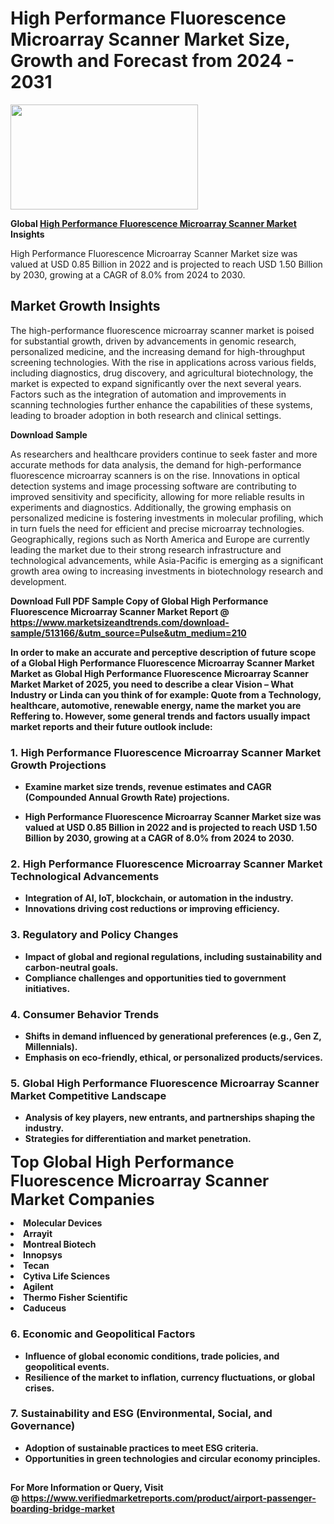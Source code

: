 <H1>High Performance Fluorescence Microarray Scanner Market Size, Growth and Forecast from 2024 - 2031</H1><img class="aligncenter size-medium wp-image-584254" src="https://thirdeyenews.in/wp-content/uploads/2024/09/Global-Market-Research-300x168.jpeg" alt="" width="300" height="168" /><p><strong>Global&nbsp;<a href="https://www.marketsizeandtrends.com/download-sample/513166/&amp;utm_source=Pulse&amp;utm_medium=210">High Performance Fluorescence Microarray Scanner Market</a> Insights</strong></p><p>High Performance Fluorescence Microarray Scanner Market size was valued at USD 0.85 Billion in 2022 and is projected to reach USD 1.50 Billion by 2030, growing at a CAGR of 8.0% from 2024 to 2030.</p><p><h2>Market Growth Insights</h2> <p>The high-performance fluorescence microarray scanner market is poised for substantial growth, driven by advancements in genomic research, personalized medicine, and the increasing demand for high-throughput screening technologies. With the rise in applications across various fields, including diagnostics, drug discovery, and agricultural biotechnology, the market is expected to expand significantly over the next several years. Factors such as the integration of automation and improvements in scanning technologies further enhance the capabilities of these systems, leading to broader adoption in both research and clinical settings.</p> <p><strong>Download Sample</strong></p> <p>As researchers and healthcare providers continue to seek faster and more accurate methods for data analysis, the demand for high-performance fluorescence microarray scanners is on the rise. Innovations in optical detection systems and image processing software are contributing to improved sensitivity and specificity, allowing for more reliable results in experiments and diagnostics. Additionally, the growing emphasis on personalized medicine is fostering investments in molecular profiling, which in turn fuels the need for efficient and precise microarray technologies. Geographically, regions such as North America and Europe are currently leading the market due to their strong research infrastructure and technological advancements, while Asia-Pacific is emerging as a significant growth area owing to increasing investments in biotechnology research and development.</p> <p><strong></p><p><span class=""><strong>Download Full PDF Sample Copy of Global High Performance Fluorescence Microarray Scanner Market Report</strong> @ <a href="https://www.marketsizeandtrends.com/download-sample/513166/&amp;utm_source=Pulse&amp;utm_medium=210" target="_blank">https://www.marketsizeandtrends.com/download-sample/513166/&amp;utm_source=Pulse&amp;utm_medium=210</a></span></p><p>In order to make an accurate and perceptive description of future scope of a Global&nbsp;High Performance Fluorescence Microarray Scanner Market Market as Global&nbsp;High Performance Fluorescence Microarray Scanner Market Market of 2025, you need to describe a clear Vision &ndash; What Industry or Linda can you think of for example: Quote from a Technology, healthcare, automotive, renewable energy, name the market you are Reffering to. However, some general trends and factors usually impact market reports and their future outlook include:</p><h3>1.&nbsp;<strong>High Performance Fluorescence Microarray Scanner Market Growth Projections</strong></h3><ul><li>Examine market size trends, revenue estimates and CAGR (Compounded Annual Growth Rate) projections.</li><li><p>High Performance Fluorescence Microarray Scanner Market size was valued at USD 0.85 Billion in 2022 and is projected to reach USD 1.50 Billion by 2030, growing at a CAGR of 8.0% from 2024 to 2030.</p></li></ul><h3>2.&nbsp;<strong>High Performance Fluorescence Microarray Scanner Market Technological Advancements</strong></h3><ul><li>Integration of AI, IoT, blockchain, or automation in the industry.</li><li>Innovations driving cost reductions or improving efficiency.</li></ul><h3>3.&nbsp;<strong>Regulatory and Policy Changes</strong></h3><ul><li>Impact of global and regional regulations, including sustainability and carbon-neutral goals.</li><li>Compliance challenges and opportunities tied to government initiatives.</li></ul><h3>4.&nbsp;<strong>Consumer Behavior Trends</strong></h3><ul><li>Shifts in demand influenced by generational preferences (e.g., Gen Z, Millennials).</li><li>Emphasis on eco-friendly, ethical, or personalized products/services.</li></ul><h3>5.&nbsp;<strong>Global High Performance Fluorescence Microarray Scanner Market Competitive Landscape</strong></h3><ul><li>Analysis of key players, new entrants, and partnerships shaping the industry.</li><li>Strategies for differentiation and market penetration.</li></ul><p data-pm-slice="1 1 []"><span style="color: inherit; font-family: inherit; font-size: 25px;">Top Global High Performance Fluorescence Microarray Scanner Market Companies</span></p><div class="" data-test-id=""><p><li>Molecular Devices</li><li> Arrayit</li><li> Montreal Biotech</li><li> Innopsys</li><li> Tecan</li><li> Cytiva Life Sciences</li><li> Agilent</li><li> Thermo Fisher Scientific</li><li> Caduceus</li></p></div><h3>6.&nbsp;<strong>Economic and Geopolitical Factors</strong></h3><ul><li>Influence of global economic conditions, trade policies, and geopolitical events.</li><li>Resilience of the market to inflation, currency fluctuations, or global crises.</li></ul><h3>7.&nbsp;<strong>Sustainability and ESG (Environmental, Social, and Governance)</strong></h3><ul><li>Adoption of sustainable practices to meet ESG criteria.</li><li>Opportunities in green technologies and circular economy principles.</li></ul><h2><strong style="font-size: 14px;">For More Information or Query, Visit @&nbsp;</strong><a style="background-color: #ffffff; font-size: 14px;" href="https://www.marketsizeandtrends.com/report/high-performance-fluorescence-microarray-scanner-market/" target="_blank">https://www.verifiedmarketreports.com/product/airport-passenger-boarding-bridge-market</a></h2>
